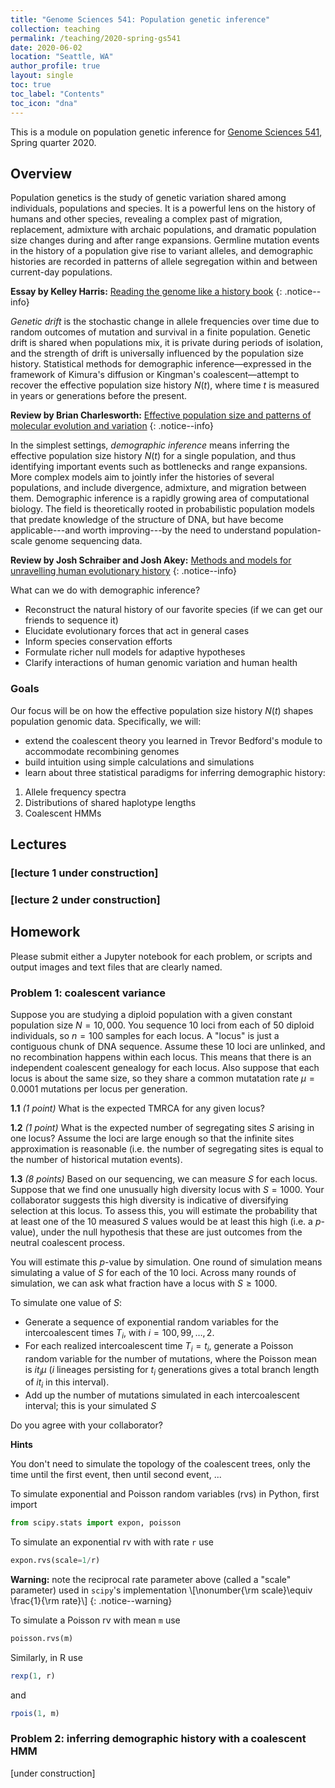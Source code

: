 ```yaml
---
title: "Genome Sciences 541: Population genetic inference"
collection: teaching
permalink: /teaching/2020-spring-gs541
date: 2020-06-02
location: "Seattle, WA"
author_profile: true
layout: single
toc: true
toc_label: "Contents"
toc_icon: "dna"
---
```


This is a module on population genetic inference for [Genome Sciences 541](https://noble.gs.washington.edu/~wnoble/genome541/), Spring quarter 2020.

Overview
---

Population genetics is the study of genetic variation shared among individuals, populations and species.
It is a powerful lens on the history of humans and other species, revealing a complex past of migration, replacement, admixture with archaic populations, and dramatic population size changes during and after range expansions.
Germline mutation events in the history of a population give rise to variant alleles, and demographic histories are recorded in patterns of allele segregation within and between current-day populations.

**Essay by Kelley Harris:** [Reading the genome like a history book](https://science.sciencemag.org/content/358/6368/1265.2.full)
{: .notice--info}

_Genetic drift_ is the stochastic change in allele frequencies over time due to random outcomes of mutation and survival in a finite population.
Genetic drift is shared when populations mix, it is private during periods of isolation, and the strength of drift is universally influenced by the population size history.
Statistical methods for demographic inference—expressed in the framework of Kimura's diffusion or Kingman's coalescent—attempt to recover the effective population size history $N(t)$, where time $t$ is measured in years or generations before the present.

**Review by Brian Charlesworth:** [Effective population size and patterns of molecular evolution and variation](https://www.nature.com/articles/nrg2526)
{: .notice--info}

<!-- Check dis[^foo]
[^foo]: bar -->

In the simplest settings, _demographic inference_ means inferring the effective population size history $N(t)$ for a single population, and thus identifying important events such as bottlenecks and range expansions.
More complex models aim to jointly infer the histories of several populations, and include divergence, admixture, and migration between them.
Demographic inference is a rapidly growing area of computational biology.
The field is theoretically rooted in probabilistic population models that predate knowledge of the structure of DNA, but have become applicable---and worth improving---by the need to understand population-scale genome sequencing data.

**Review by Josh Schraiber and Josh Akey:** [Methods and models for unravelling human evolutionary history](https://www.nature.com/articles/nrg4005)
{: .notice--info}

What can we do with demographic inference?
- Reconstruct the natural history of our favorite species (if we can get our friends to sequence it)
- Elucidate evolutionary forces that act in general cases
- Inform species conservation efforts
- Formulate richer null models for adaptive hypotheses
- Clarify interactions of human genomic variation and human health


### Goals
Our focus will be on how the effective population size history $N(t)$ shapes population genomic data.
Specifically, we will:
- extend the coalescent theory you learned in Trevor Bedford's module to accommodate recombining genomes
- build intuition using simple calculations and simulations
- learn about three statistical paradigms for inferring demographic history:
 1. Allele frequency spectra
 2. Distributions of shared haplotype lengths
 3. Coalescent HMMs


Lectures
---

### [lecture 1 under construction]
### [lecture 2 under construction]


Homework
---

Please submit either a Jupyter notebook for each problem, or scripts and output images and text files that are clearly named.

### Problem 1: coalescent variance

Suppose you are studying a diploid population with a given constant population size $N = 10,000$.
You sequence 10 loci from each of 50 diploid individuals, so $n = 100$ samples for each locus.
A "locus" is just a contiguous chunk of DNA sequence.
Assume these 10 loci are unlinked, and no recombination happens within each locus.
This means that there is an independent coalescent genealogy for each locus.
Also suppose that each locus is about the same size, so they share a common mutatation rate $\mu=0.0001$ mutations per locus per generation.

**1.1** _(1 point)_ What is the expected TMRCA for any given locus?

**1.2** _(1 point)_ What is the expected number of segregating sites $S$ arising in one locus? Assume the loci are large enough so that the infinite sites approximation is reasonable (i.e. the number of segregating sites is equal to the number of historical mutation events).

**1.3** _(8 points)_ Based on our sequencing, we can measure $S$ for each locus.
Suppose that we find one unusually high diversity locus with $S=1000$.
Your collaborator suggests this high diversity is indicative of diversifying selection at this locus.
To assess this, you will estimate the probability that at least one of the 10 measured $S$ values would be at least this high (i.e. a $p$-value), under the null hypothesis that these are just outcomes from the neutral coalescent process.

You will estimate this $p$-value by simulation.
One round of simulation means simulating a value of $S$ for each of the 10 loci.
Across many rounds of simulation, we can ask what fraction have a locus with $S\ge1000$.

To simulate one value of $S$:
- Generate a sequence of exponential random variables for the intercoalescent times $T_i$, with $i=100,99,\dots,2$.
- For each realized intercoalescent time $T_i=t_i$, generate a Poisson random variable for the number of mutations, where the Poisson mean is $it_i\mu$ ($i$ lineages persisting for $t_i$ generations gives a total branch length of $it_i$ in this interval).
- Add up the number of mutations simulated in each intercoalescent interval; this is your simulated $S$

Do you agree with your collaborator?

**Hints**

You don't need to simulate the topology of the coalescent trees, only the time until the first event, then until second event, ...

To simulate exponential and Poisson random variables (rvs) in Python, first import
```python
from scipy.stats import expon, poisson
```
To simulate an exponential rv with with rate `r` use
```python
expon.rvs(scale=1/r)
```

**Warning:** note the reciprocal rate parameter above (called a "scale" parameter) used in `scipy`'s implementation
\\[\nonumber{\rm scale}\equiv \frac{1}{\rm rate}\\]
{: .notice--warning}

To simulate a Poisson rv with mean `m` use
```python
poisson.rvs(m)
```

Similarly, in R use
```R
rexp(1, r)
```
and
```R
rpois(1, m)
```


### Problem 2: inferring demographic history with a coalescent HMM

[under construction]
<!-- This problem leverages variability in coalescent time to make a probabilistic
estimate about demographic history $N(t)$.
By comparing two haplotypes (i.e. two homologous chromosomes in one
diploid individual), the local sequence divergence between the two will vary
across positions. -->



<!-- [link a section](#overview) -->
